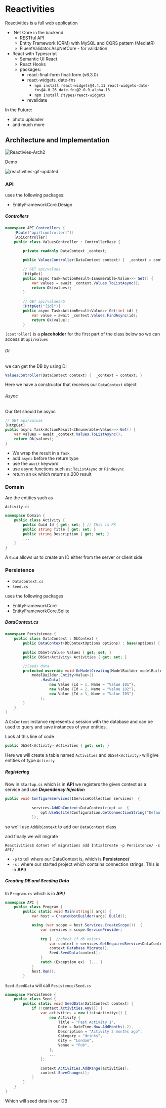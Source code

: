 # Reactivities

Reactivities is a full web application 

* .Net Core in the backend
  *  RESTful API
  *  Entity Framework (ORM) with MySQL and CQRS pattern (MediatR)
  *  FluentValidator.AspNetCore - for validation
* React with Typescript
  * Semantic UI React
  * React Hooks
  * packages:
    * react-final-form final-form (v6.3.0)
    * react-widgets, date-fns
      * `npm install react-widgets@4.4.11 react-widgets-date-fns@4.0.26 date-fns@2.0.0-alpha.13`
      * `npm install @types/react-widgets`
    * revalidate



In the Future:

* photo uploader
* and much more



## Architecture and Implementation

<img src="https://i.ibb.co/QcWmGBN/Reactivies-Arch2.png" alt="Reactivies-Arch2" border="0">

Demo

<img src="https://i.ibb.co/411myXT/reactivities-gif-updated.gif" alt="reactivities-gif-updated" border="0">

### API

uses the following packages:

* EntityFrameworkCore.Design

##### Controllers

```csharp
namespace API.Controllers {
    [Route("api/[controller]")]
    [ApiController]
    public class ValuesController : ControllerBase {
        
        private readonly DataContext _context;

        public ValuesController(DataContext context) {  _context = context; }
        
        // GET api/values
        [HttpGet]
        public async Task<ActionResult<IEnumerable<Value>>> Get() {
            var values = await _context.Values.ToListAsync();
            return Ok(values);
        }
        
        // GET api/values/5
        [HttpGet("{id}")]
        public async Task<ActionResult<Value>> Get(int id) {
            var value = await _context.Values.FindAsync(id);
            return Ok(value);
        }
```

`[controller]` is a **placeholder** for the first part of the class below so we can access at `api/values`

###### DI

we can get the DB by using DI

```csharp
ValuesController(DataContext context) {  _context = context; }
```

Here we have a constructor that receives our `DataContext` object



###### Async

Our Get should be async

```csharp
// GET api/values
[HttpGet]
public async Task<ActionResult<IEnumerable<Value>>> Get() {
    var values = await _context.Values.ToListAsync();
	return Ok(values);
}
```

* We wrap the result in a `Task` 
* add `async` before the return type
* use the `await` keyword
* use async functions such as: `ToListAsync` or `FindAsync`
* return an `Ok` which returns a 200 result



### Domain

Are the entities such as

`Activity.cs`

```csharp
namespace Domain {
    public class Activity {
        public Guid Id { get; set; } // This is PK 
        public string Title { get; set; }
        public string Description { get; set; }
        ...
    }
}
```

A `Guid` allows us to create an ID either from the server or client side.



### Persistence

* `DataContext.cs`  
* `Seed.cs`

uses the following packages

* EntityFrameworkCore
* EntityFrameworkCore.Sqlite



##### DataContext.cs

```csharp
namespace Persistence {
    public class DataContext : DbContext {
        public DataContext(DbContextOptions options) : base(options) { }
        
        public DbSet<Value> Values { get; set; }
        public DbSet<Activity> Activities { get; set; }

        //Seeds data
        protected override void OnModelCreating(ModelBuilder modelBuilder)  {
            modelBuilder.Entity<Value>()
                .HasData(
                    new Value {Id = 1, Name = "Value 101"},
                    new Value {Id = 2, Name = "Value 102"},
                    new Value {Id = 3, Name = "Value 103"}
                );
        }
    }
}
```

A `DbContext` instance represents a session with the database and can be used to query and save instances of your entities.

Look at this line of code

```csharp
public DbSet<Activity> Activities { get; set; }
```

Here we will create a table named `Activities` and `DbSet<Activity>` will give entities of type `Activity`

##### Registering

Now in `Startup.cs` which is in **API** we registers the given context as a service and use ***Dependency Injection***

```csharp
public void ConfigureServices(IServiceCollection services)  {
    
            services.AddDbContext<DataContext>(opt =>  {
                opt.UseSqlite(Configuration.GetConnectionString("DefaultConnection"));
            });
```

so we'll use `AddDbContext` to add our `DataContext` class

and finally we will migrate

```
Reactivities$ dotnet ef migrations add IntialCreate -p Persistence/ -s API/
```

* `-p`  to tell where our DataContext is, which is **Persistence/**
* `-s` : where our started project which contains connection strings. This is in **API/**





##### Creating DB and Seeding Data

In `Program.cs` which is in **API/**

```csharp
namespace API {
    public class Program {
        public static void Main(string[] args) {
            var host = CreateHostBuilder(args).Build();

            using (var scope = host.Services.CreateScope())  {
                var services = scope.ServiceProvider;
                
                try {  //check if db exists
                    var context = services.GetRequiredService<DataContext>();
                    context.Database.Migrate();
                    Seed.SeedData(context);
                }
                catch (Exception ex)  {... }
            }
            host.Run();
        }
```

`Seed.SeedData` will call `Pesistence/Seed.cs`

```csharp
namespace Persistence {
    public class Seed {
        public static void SeedData(DataContext context) {
            if (!context.Activities.Any()) {
                var activities = new List<Activity>() {
                    new Activity {
                        Title = "Past Activity 1",
                        Date = DateTime.Now.AddMonths(-2),
                        Description = "Activity 2 months ago",
                        Category = "drinks",
                        City = "London",
                        Venue = "Pub",
                    },
                    ...
                };
                
                context.Activities.AddRange(activities);
                context.SaveChanges();
            }
        }
    }
}
```

Which will seed data in our DB